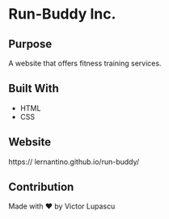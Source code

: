 # Run-Buddy Inc.

## Purpose
A website that offers fitness training services.

## Built With
* HTML
* CSS

## Website
https:// lernantino.github.io/run-buddy/

## Contribution
Made with ❤️ by Victor Lupascu
